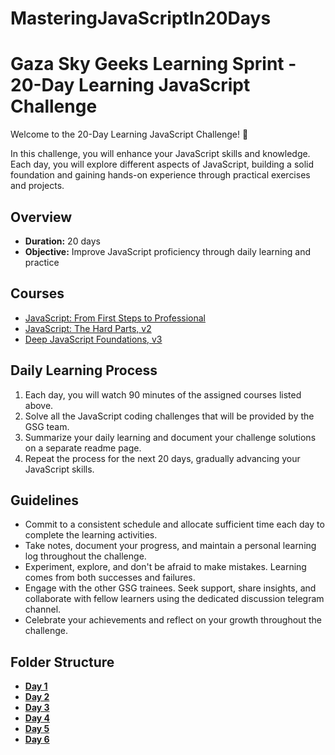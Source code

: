 # MasteringJavaScriptIn20Days



# Gaza Sky Geeks Learning Sprint - 20-Day Learning JavaScript Challenge

Welcome to the 20-Day Learning JavaScript Challenge! 🚀

In this challenge, you will enhance your JavaScript skills and knowledge. Each day, you will explore different aspects of JavaScript, building a solid foundation and gaining hands-on experience through practical exercises and projects.

## Overview
- **Duration:** 20 days
- **Objective:** Improve JavaScript proficiency through daily learning and practice


## Courses
 - [JavaScript: From First Steps to Professional](https://frontendmasters.com/courses/javascript-first-steps/)
 - [JavaScript: The Hard Parts, v2](https://frontendmasters.com/courses/javascript-hard-parts-v2/)
 - [Deep JavaScript Foundations, v3](https://frontendmasters.com/courses/deep-javascript-v3/)



## Daily Learning Process
1. Each day, you will watch 90 minutes of the assigned courses listed above.
2. Solve all the JavaScript coding challenges that will be provided by the GSG team.
3. Summarize your daily learning and document your challenge solutions on a separate readme page.
4. Repeat the process for the next 20 days, gradually advancing your JavaScript skills.



## Guidelines
- Commit to a consistent schedule and allocate sufficient time each day to complete the learning activities.
- Take notes, document your progress, and maintain a personal learning log throughout the challenge.
- Experiment, explore, and don't be afraid to make mistakes. Learning comes from both successes and failures.
- Engage with the other GSG trainees. Seek support, share insights, and collaborate with fellow learners using the dedicated discussion telegram channel.
- Celebrate your achievements and reflect on your growth throughout the challenge.

## Folder Structure
-  [**Day 1**](https://github.com/Salahabdalhaq/MasteringJavaScriptIn20Days/blob/main/Day1.md)
-  [**Day 2**](https://github.com/Salahabdalhaq/MasteringJavaScriptIn20Days/blob/main/Day2.md)
-  [**Day 3**](https://github.com/Salahabdalhaq/MasteringJavaScriptIn20Days/blob/main/Day3.md)
-  [**Day 4**](https://github.com/Salahabdalhaq/MasteringJavaScriptIn20Days/blob/main/Day4.md)
-  [**Day 5**](https://github.com/Salahabdalhaq/MasteringJavaScriptIn20Days/blob/main/Day5.md)
-  [**Day 6**](https://github.com/Salahabdalhaq/MasteringJavaScriptIn20Days/blob/main/Day6.md)
